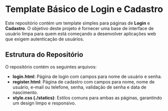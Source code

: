 # Template Básico de Login e Cadastro

Este repositório contém um template simples para páginas de **Login** e **Cadastro**. O objetivo deste projeto é fornecer uma base de interface de usuário limpa  para quem está começando a desenvolver aplicações web que exigem autenticação de usuários.

## Estrutura do Repositório

O repositório contém os seguintes arquivos:


- **login.html**: Página de login com campos para nome de usuário e senha.
- **register.html**: Página de cadastro com campos para nome, nome de usuário, e-mail ou telefone, senha, validação de senha e data de nascimento.
- **style.css (./statics)**: Estilos comuns para ambas as páginas, garantindo um design limpo e responsivo.
